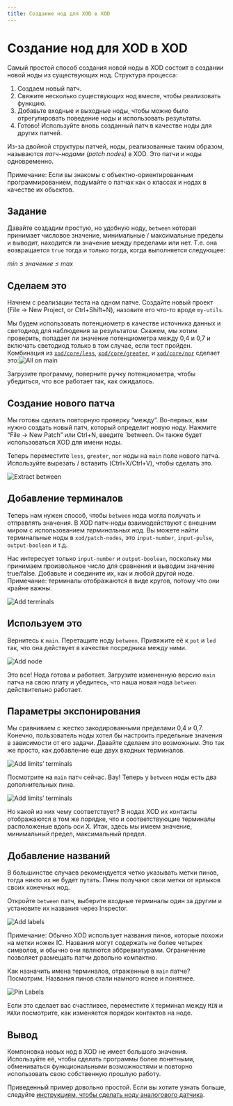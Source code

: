 ```yaml
---
title: Создание нод для XOD в XOD
---
```


# Создание нод для XOD в XOD

Самый простой способ создания новой ноды в XOD состоит в создании новой ноды из существующих нод. 
Структура процесса:

1.  Создаем новый патч.
2.  Свяжите несколько существующих нод вместе, чтобы реализовать функцию.
3.  Добавьте входные и выходные ноды, чтобы можно было отрегулировать поведение ноды и использовать результаты.
4.  Готово! Используйте вновь созданный патч в качестве ноды для других патчей.

Из-за двойной структуры патчей, ноды, реализованные таким образом, называются _патч-нодами (patch nodes)_ в XOD. 
Это патчи и ноды одновременно.

<div class="ui segment note">
<span class="ui ribbon label">Примечание:</span>
Если вы знакомы с объектно-ориентированным программированием, подумайте о патчах как о классах и нодах в качестве их обьектов.
</div>

## Задание

Давайте создадим простую, но удобную ноду, `between` которая принимает числовое значение, минимальные / максимальные пределы и 
выводит, находится ли значение между пределами или нет. Т.е. она возвращается `true` тогда и только тогда, когда выполняется следующее:

_min ≤ значение ≤ max_

## Сделаем это

Начнем с реализации теста на одном патче. Создайте новый проект (File → New Project, or Ctrl+Shift+N), 
назовите его что-то вроде `my-utils`.

Мы будем использовать потенциометр в качестве источника данных и светодиод для наблюдения за результатом. 
Скажем, мы хотим проверить, попадает ли значение потенциометра между 0,4 и 0,7 и включать светодиод только в том случае, 
если тест пройден. Комбинация из 
[`xod/core/less`](/libs/xod/core/less/),
[`xod/core/greater`](/libs/xod/core/greater/), и
[`xod/core/nor`](/libs/xod/core/nor/) cделает это:![All on main](./step1.patch.png)

Загрузите программу, поверните ручку потенциометра, чтобы убедиться, что все работает так, как ожидалось.

## Создание нового патча

Мы готовы сделать повторную проверку “между”. Во-первых, вам нужно создать новый патч, который определит новую ноду. 
Нажмите “File → New Patch” или Ctrl+N, введите `between. Он также будет использоваться XOD для имени ноды.

Теперь переместите `less`, `greater`, `nor` ноды на `main` поле нового патча. Используйте вырезать / вставить (Ctrl+X/Ctrl+V), 
чтобы сделать это.

![Extract between](./step2.patch.png)

## Добавление терминалов

Теперь нам нужен способ, чтобы `between` нода могла получать и отправлять значения. 
В XOD патч-ноды взаимодействуют с внешним миром с использованием _терминальных нод_. 
Вы можете найти терминальные ноды в `xod/patch-nodes`, это `input-number`, `input-pulse`, `output-boolean` и т.д.

Нас интересует только `input-number` и `output-boolean`, поскольку мы принимаем произвольное число для сравнения и 
выводим значение true/false. Добавьте и соедините их, как и любой другой ноде. 
Примечание: терминалы отображаются в виде кругов, потому что они крайне важны.

![Add terminals](./step3a.patch.png)

## Используем это

Вернитесь к `main`. Перетащите ноду `between`. Привяжите её к `pot` и `led` так, что она действует в качестве посредника между ними.

![Add node](./step3b.patch.png)

Это все! Нода готова и работает. Загрузите измененную версию `main` патча на свою плату и убедитесь, 
что наша новая нода `between` действительно работает.

## Параметры экспонирования

Мы сравниваем с жестко закодированными пределами 0,4 и 0,7. Конечно, пользователь ноды хотел 
бы настроить предельные значения в зависимости от его задачи. Давайте сделаем это возможным. 
Это так же просто, как добавление еще двух входных терминалов.

![Add limits’ terminals](./step4a.patch.png)

Посмотрите на `main` патч сейчас. Вау! Теперь у `between` ноды есть два дополнительных пина.

![Add limits’ terminals](./step4b.patch.png)

Но какой из них чему соответствует? В нодах XOD их контакты отображаются в том же порядке, 
что и соответствующие терминалы расположеные вдоль оси X. Итак, здесь мы имеем значение, 
минимальный предел, максимальный предел.

## Добавление названий

В большинстве случаев рекомендуется четко указывать метки пинов, тогда никто их не будет путать. 
Пины получают свои метки от ярлыков своих конечных нод.

Откройте `between` патч, выберите входные терминалы один за другим и установите их названия через Inspector.

![Add labels](./step5a.patch.png)

<div class="ui segment note">
<span class="ui ribbon label">Примечание:</span>
Обычно XOD использует названия пинов, которые похожи на метки ножек IC. 
Названия могут содержать не более четырех символов, и обычно они являются аббревиатурами. 
Ограничение позволяет размещать патчи довольно компактно.
</div>

Как назначить имена терминалов, отраженные в `main` патче? Посмотрим. Названия пинов стали намного яснее и понятнее.

![Pin Labels](./step5b.patch.png)

Если это сделает вас счастливее, переместите `X` терминал между `MIN` и `MAX`и посмотрите, как изменяется порядок контактов на ноде.

## Вывод

Компоновка новых нод в XOD не имеет большого значения. Используйте её, чтобы сделать программы более понятными, 
обмениваться функциональными возможностями и повторно использовать свою собственную прошлую работу.

Приведенный пример довольно простой. Если вы хотите узнать больше, следуйте
[инструкциям, чтобы сделать ноду аналогового датчика](../analog-sensor-node/).
